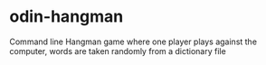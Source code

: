 # odin-hangman
Command line Hangman game where one player plays against the computer, words are taken randomly from a dictionary file
